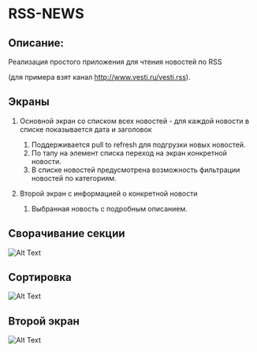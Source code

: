 # RSS-NEWS

## Описание: 

 Реализация простого приложения для чтения новостей по RSS 
 
 (для примера взят канал http://www.vesti.ru/vesti.rss). 
 
## Экраны

1. Основной экран со списком всех новостей - для каждой новости в списке показывается дата и заголовок
    1) Поддерживается pull to refresh для подгрузки новых новостей.
    2) По тапу на элемент списка переход на экран конкретной новости. 
    3) В списке новостей предусмотрена возможность фильтрации новостей по категориям. 
    
2. Второй экран с информацией о конкретной новости 
    1) Выбранная новость с подробным описанием.

## Сворачивание секции
![Alt Text](https://media.giphy.com/media/UPY3PitzfvglPVkNYw/giphy.gif)


## Сортировка
![Alt Text](https://media.giphy.com/media/WnNCU0QJDwujD6l6Q3/giphy.gif)


## Второй экран
![Alt Text](https://media.giphy.com/media/iJJu3F97AKPFozAyzF/giphy.gif)


